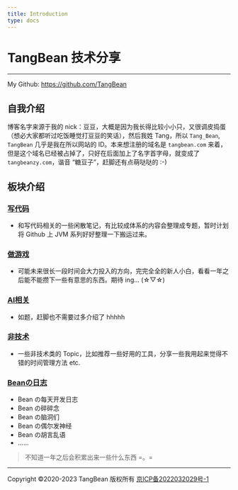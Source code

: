 ```yaml
---
title: Introduction
type: docs
---
```


# TangBean 技术分享

---

My Github: https://github.com/TangBean

## 自我介绍

博客名字来源于我的 nick：豆豆，大概是因为我长得比较小小只，又很调皮捣蛋（想必大家都听过吃饭睡觉打豆豆的笑话），然后我姓 Tang，所以 `Tang_Bean`, `TangBean` 几乎是我在所以网站的 ID。本来想注册的域名是 `tangbean.com` 来着，但是这个域名已经被占掉了，只好在后面加上了名字首字母，就变成了 `tangbeanzy.com`，谐音 “糖豆子”，赶脚还有点萌哒哒的 :-)

## 板块介绍

### [写代码](https://tangbeanzy.com/docs/codes/)

- 和写代码相关的一些闲散笔记，有比较成体系的内容会整理成专题，暂时计划将 Github 上 JVM 系列好好整理一下搬运过来。

### [做游戏](https://tangbeanzy.com/docs/game-dev/)

- 可能未来很长一段时间会大力投入的方向，完完全全的新人小白，看看一年之后能不能攒下一些有意思的东西。期待 ing... (☆▽☆)

### [AI相关](https://tangbeanzy.com/docs/AI/)

- 如题，赶脚也不需要过多介绍了 hhhhh

### [非技术](https://tangbeanzy.com/docs/others/)

- 一些非技术类的 Topic，比如推荐一些好用的工具，分享一些我用起来觉得不错的时间管理方法 etc.

### [Beanの日志](https://tangbeanzy.com/posts/)

- Bean の每天开发日志
- Bean の碎碎念
- Bean の脑洞们
- Bean の偶尔发神经
- Bean の胡言乱语
- ......

> 不知道一年之后会积累出来一些什么东西 =。=

---

Copyright ©2020-2023 TangBean 版权所有 [京ICP备2022032029号-1](https://beian.miit.gov.cn/#/Integrated/index)
